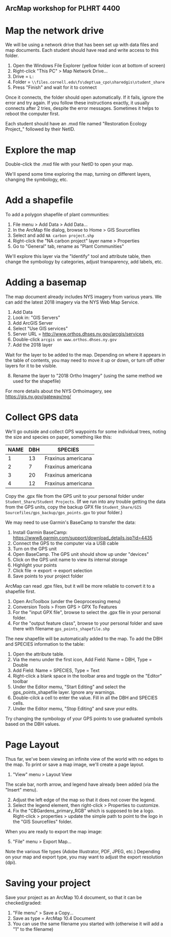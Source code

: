 ## ArcMap workshop for PLHRT 4400


# Map the network drive

We will be using a network drive that has been set up with data files and map documents.  Each student should have read and write access to this folder.

1. Open the Windows File Explorer (yellow folder icon at bottom of screen)
2. Right-click "This PC" > Map Network Drive...
3. Drive = `L:`
4. Folder = `\\files.cornell.edu\fs\dept\ua_cpo\sharedgis\student_share`
5. Press "Finish" and wait for it to connect

Once it connects, the folder should open automatically.  If it fails, ignore the error and try again.  If you follow these instructions exactly, it usually connects after 2 tries, despite the error messages.  Sometimes it helps to reboot the computer first.

Each student should have an .mxd file named "Restoration Ecology Project_" followed by their NetID.


# Explore the map

Double-click the .mxd file with your NetID to open your map.

We'll spend some time exploring the map, turning on different layers, changing the symbology, etc.


# Add a shapefile

To add a polygon shapefile of plant communities:

1. File menu > Add Data > Add Data...
2. In the ArcMap file dialog, browse to Home > GIS Sourcefiles
3. Select and add `NA carbon project.shp`
4. Right-click the "NA carbon project" layer name > Properties
5. Go to "General" tab, rename as "Plant Communities"

We'll explore this layer via the "Identify" tool and attribute table, then change the symbology by categories, adjust transparency, add labels, etc.


# Adding a basemap

The map document already includes NYS imagery from various years.  We can add the latest 2018 imagery via the NYS Web Map Service.

1. Add Data
2. Look in: "GIS Servers"
3. Add ArcGIS Server
4. Select "Use GIS services"
5. Server URL = http://www.orthos.dhses.ny.gov/arcgis/services
6. Double-click `arcgis on www.orthos.dhses.ny.gov`
7. Add the 2018 layer

Wait for the layer to be added to the map.  Depending on where it appears in the table of contents, you may need to move it up or down, or turn off other layers for it to be visible.

8. Rename the layer to "2018 Ortho Imagery" (using the same method we used for the shapefile)

For more details about the NYS Orthoimagery, see https://gis.ny.gov/gateway/mg/


# Collect GPS data

We'll go outside and collect GPS waypoints for some individual trees, noting the size and species on paper, something like this:

| NAME | DBH | SPECIES |
| ---- | --- | ------- |
| 1    | 13  | Fraxinus americana |
| 2    |  7  | Fraxinus americana |
| 3    | 20  | Fraxinus americana |
| 4    | 12  | Fraxinus americana |

Copy the .gpx file from the GPS unit to your personal folder under `Student_Share/Student Projects`.  (If we run into any trouble getting the data from the GPS units, copy the backup GPX file `Student_Share/GIS Sourcefiles/gps_backup/gps_points.gpx` to your folder.)

We may need to use Garmin's BaseCamp to transfer the data:

1. Install Garmin BaseCamp: https://www8.garmin.com/support/download_details.jsp?id=4435
2. Connect the GPS to the computer via a USB cable
3. Turn on the GPS unit
4. Open BaseCamp. The GPS unit should show up under "devices"
5. Click on the GPS unit name to view its internal storage
6. Highlight your points
7. Click file -> export -> export selection
8. Save points to your project folder

ArcMap can read .gpx files, but it will be more reliable to convert it to a shapefile first.

1. Open ArcToolbox (under the Geoprocessing menu)
2. Conversion Tools > From GPS > GPX To Features
3. For the "input GPX file", browse to select the .gpx file in your personal folder.
4. For the "output feature class", browse to your personal folder and save there with filename `gps_points_shapefile.shp`

The new shapefile will be automatically added to the map.  To add the DBH and SPECIES information to the table:

1. Open the attribute table.
2. Via the menu under the first icon, Add Field: Name = DBH, Type = Double
3. Add Field: Name = SPECIES, Type = Text
4. Right-click a blank space in the toolbar area and toggle on the "Editor" toolbar
5. Under the Editor memu, "Start Editing" and select the gps_points_shapefile layer.  Ignore any warnings.
6. Double-cilck a cell to enter the value.  Fill in all the DBH and SPECIES cells.
7. Under the Editor memu, "Stop Editing" and save your edits.

Try changing the symbology of your GPS points to use graduated symbols based on the DBH values.


# Page Layout

Thus far, we've been viewing an infinite view of the world with no edges to the map.  To print or save a map image, we'll create a page layout.

1. "View" menu > Layout View

The scale bar, north arrow, and legend have already been added (via the "Insert" menu).

2. Adjust the left edge of the map so that it does not cover the legend.
3. Select the legend element, then right-click > Properties to customize.
4. Fix the "CBGardens_primary_RGB" which is supposed to be a logo.  Right-click > properties > update the simple path to point to the logo in the "GIS Sourcefiles" folder.

When you are ready to export the map image:

5. "File" menu > Export Map...

Note the various file types (Adobe Illustrator, PDF, JPEG, etc.)  Depending on your map and export type, you may want to adjust the export resolution (dpi).


# Saving your project

Save your project as an ArcMap 10.4 document, so that it can be checked/graded:

1. "File menu" > Save a Copy...
2. Save as type = ArcMap 10.4 Document
3. You can use the same filename you started with (otherwise it will add a "1" to the filename)
